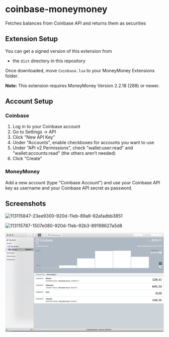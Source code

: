 # coinbase-moneymoney

Fetches balances from Coinbase API and returns them as securities

## Extension Setup

You can get a signed version of this extension from

* the `dist` directory in this repository

Once downloaded, move `Coinbase.lua` to your MoneyMoney Extensions folder.

**Note:** This extension requires MoneyMoney Version 2.2.18 (288) or newer.

## Account Setup

### Coinbase

1. Log in to your Coinbase account
2. Go to Settings → API
3. Click "New API Key"
4. Under "Accounts", enable checkboxes for accounts you want to use
5. Under "API v2 Permissions", check "wallet:user:read" and "wallet:accounts:read" (the others aren’t needed)
5. Click "Create"

### MoneyMoney

Add a new account (type "Coinbase Account") and use your Coinbase API key as username and your Coinbase API secret as password.

## Screenshots

![113115847-23ee9300-920d-11eb-89a6-82afadbb3851](https://user-images.githubusercontent.com/92227/114431575-eea85480-9bbf-11eb-990e-e7c0a6dfd72b.png)

![113115787-1507e080-920d-11eb-92b3-89198627a5d8](https://user-images.githubusercontent.com/92227/114431581-efd98180-9bbf-11eb-918e-e733adb7dedd.png)

![MoneyMoney screenshot with Coinbase balances](screen.png)
